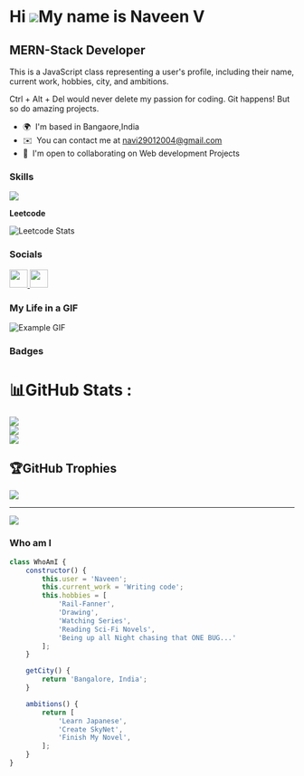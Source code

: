 Hi ![](https://user-images.githubusercontent.com/18350557/176309783-0785949b-9127-417c-8b55-ab5a4333674e.gif)My name is Naveen V
================================================================================================================================

MERN-Stack Developer
--------------------
 
This is a JavaScript class representing a user's profile, including their name, current work, hobbies, city, and ambitions.

Ctrl + Alt + Del would never delete my passion for coding. Git happens! But so do amazing projects.

* 🌍  I'm based in Bangaore,India
* ✉️  You can contact me at [navi29012004@gmail.com](mailto:navi29012004@gmail.com)
* 🤝  I'm open to collaborating on Web development Projects



### Skills


<p align="left">
  <a href="https://skillicons.dev">
    <img src="https://skillicons.dev/icons?i=git,arduino,bootstrap,bash,babel,c,css,express,firebase,git,github,heroku,html,java,js,jquery,linux,matlab,mongodb,mysql,nodejs,npm,postman,python,react,redhat,replit,vue" />
  </a>
</p>

<b>Leetcode</b>


![Leetcode Stats](https://leetcard.jacoblin.cool/naveen_2924)


### Socials

<p align="left"> <a href="https://www.github.com/nav2924" target="_blank" rel="noreferrer"> <picture> <source media="(prefers-color-scheme: dark)" srcset="https://raw.githubusercontent.com/danielcranney/readme-generator/main/public/icons/socials/github-dark.svg" /> <source media="(prefers-color-scheme: light)" srcset="https://raw.githubusercontent.com/danielcranney/readme-generator/main/public/icons/socials/github.svg" /> <img src="https://raw.githubusercontent.com/danielcranney/readme-generator/main/public/icons/socials/github.svg" width="32" height="32" /> </picture> </a> <a href="https://www.linkedin.com/in/naveen-v-a03390287/" target="_blank" rel="noreferrer"> <picture> <source media="(prefers-color-scheme: dark)" srcset="https://raw.githubusercontent.com/danielcranney/readme-generator/main/public/icons/socials/linkedin-dark.svg" /> <source media="(prefers-color-scheme: light)" srcset="https://raw.githubusercontent.com/danielcranney/readme-generator/main/public/icons/socials/linkedin.svg" /> <img src="https://raw.githubusercontent.com/danielcranney/readme-generator/main/public/icons/socials/linkedin.svg" width="32" height="32" /> </picture> </a></p>

### My Life in a GIF

![Example GIF](https://user-images.githubusercontent.com/74038190/225813708-98b745f2-7d22-48cf-9150-083f1b00d6c9.gif)

### Badges

# 📊GitHub Stats :
![](https://github-readme-stats.vercel.app/api?username=nav2924&theme=radical&hide_border=false&include_all_commits=false&count_private=false)<br/>
![](https://github-readme-streak-stats.herokuapp.com/?user=nav2924&theme=radical&hide_border=false)<br/>
![](https://github-readme-stats.vercel.app/api/top-langs/?username=nav2924&theme=radical&hide_border=false&include_all_commits=false&count_private=false&layout=compact)

## 🏆GitHub Trophies
![](https://github-trophies.vercel.app/?username=nav2924&theme=radical&no-frame=false&no-bg=false&margin-w=4)

---
[![](https://visitcount.itsvg.in/api?id=nav2924&icon=0&color=0)](https://visitcount.itsvg.in)


### Who am I


```javascript
class WhoAmI {
    constructor() {
        this.user = 'Naveen';
        this.current_work = 'Writing code';
        this.hobbies = [
            'Rail-Fanner',
            'Drawing',
            'Watching Series',
            'Reading Sci-Fi Novels',
            'Being up all Night chasing that ONE BUG...'
        ];
    }

    getCity() {
        return 'Bangalore, India';
    }

    ambitions() {
        return [
            'Learn Japanese',
            'Create SkyNet',
            'Finish My Novel',
        ];
    }
}





